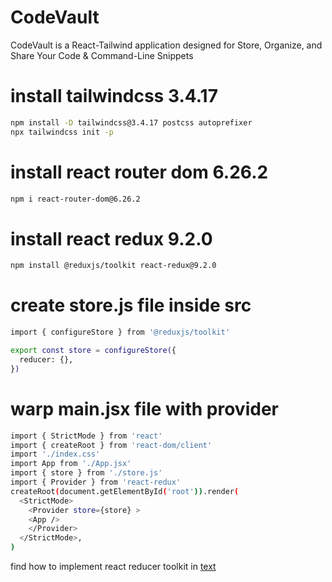 # CodeVault
CodeVault is a React-Tailwind application designed for Store, Organize, and Share Your Code &amp; Command-Line Snippets

# install tailwindcss 3.4.17
```sh
npm install -D tailwindcss@3.4.17 postcss autoprefixer
npx tailwindcss init -p
```
# install react router dom 6.26.2
```sh
npm i react-router-dom@6.26.2
```
# install react redux 9.2.0
```sh
npm install @reduxjs/toolkit react-redux@9.2.0
```
# create store.js file inside src
```sh
import { configureStore } from '@reduxjs/toolkit'

export const store = configureStore({
  reducer: {},
})
```
# warp main.jsx file with provider
```sh
import { StrictMode } from 'react'
import { createRoot } from 'react-dom/client'
import './index.css'
import App from './App.jsx'
import { store } from './store.js'
import { Provider } from 'react-redux'
createRoot(document.getElementById('root')).render(
  <StrictMode>
    <Provider store={store} >
    <App />
    </Provider>
  </StrictMode>,
)
```
find how to implement react reducer toolkit in
[text](https://redux-toolkit.js.org/tutorials/quick-start)